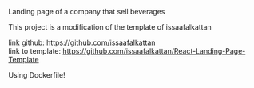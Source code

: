 Landing page of a company that sell beverages

This project is a modification of the template of issaafalkattan

link github: https://github.com/issaafalkattan
<br/>
link to template: https://github.com/issaafalkattan/React-Landing-Page-Template

Using Dockerfile!
